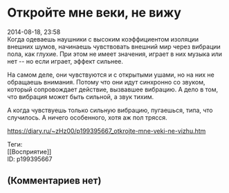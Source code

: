Откройте мне веки, не вижу
==========================

  
2014-08-18, 23:58  
 Когда одеваешь наушники с высоким коэффициентом изоляции внешних шумов, начинаешь чувствовать внешний мир через вибрации пола, как глухие. При этом не имеет значения, играет в них музыка или нет -- но если играет, эффект сильнее.   
   
 На самом деле, они чувствуются и с открытыми ушами, но на них не обращаешь внимания. Потому что они идут синхронно со звуком, который сопровождает действие, вызвавшее вибрацию. А дело в том, что вибрация может быть сильной, а звук тихим.   
   
 А когда чувствуешь только сильную вибрацию, пугаешься, типа, что случилось. А ничего особенного, хотя аж пол трясся.   
  
<https://diary.ru/~zHz00/p199395667_otkrojte-mne-veki-ne-vizhu.htm>  
  
Теги:  
[[Восприятие]]  
ID: p199395667  


(Комментариев нет)
------------------